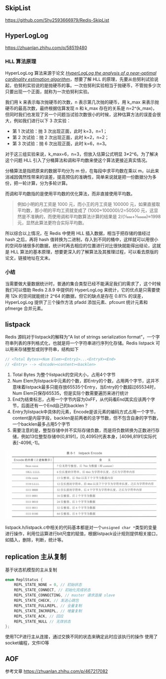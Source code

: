 ## SkipList
https://github.com/Shy2593666979/Redis-SkipList

## HyperLogLog
https://zhuanlan.zhihu.com/p/58519480



### HLL 算法原理

HyperLogLog 算法来源于论文 [*HyperLogLog the analysis of a near-optimal cardinality estimation algorithm*](http://algo.inria.fr/flajolet/Publications/FlFuGaMe07.pdf)，想要了解 HLL 的原理，先要从伯努利试验说起，伯努利实验说的是抛硬币的事。一次伯努利实验相当于抛硬币，不管抛多少次只要出现一个正面，就称为一次伯努利实验。

我们用 k 来表示每次抛硬币的次数，n 表示第几次抛的硬币，用 k_max 来表示抛硬币的最高次数，最终根据估算发现 n 和 k_max 存在的关系是 n=2^(k_max)，但同时我们也发现了另一个问题当试验次数很小的时候，这种估算方法的误差会很大，例如我们进行以下 3 次实验：

- 第 1 次试验：抛 3 次出现正面，此时 k=3，n=1；
- 第 2 次试验：抛 2 次出现正面，此时 k=2，n=2；
- 第 3 次试验：抛 6 次出现正面，此时 k=6，n=3。

对于这三组实验来说，k_max=6，n=3，但放入估算公式明显 3≠2^6。为了解决这个问题 HLL 引入了分桶算法和调和平均数来使这个算法更接近真实情况。

分桶算法是指把原来的数据平均分为 m 份，在每段中求平均数在乘以 m，以此来消减因偶然性带来的误差，提高预估的准确性，简单来说就是把一份数据分为多份，把一轮计算，分为多轮计算。

而调和平均数指的是使用平均数的优化算法，而非直接使用平均数。

> 例如小明的月工资是 1000 元，而小王的月工资是 100000 元，如果直接取平均数，那小明的平均工资就变成了 (1000+100000)/2=50500‬ 元，这显然是不准确的，而使用调和平均数算法计算的结果是 2/(1⁄1000+1⁄100000)≈1998 元，显然此算法更符合实际平均数。

所以综合以上情况，在 Redis 中使用 HLL 插入数据，相当于把存储的值经过 hash 之后，再将 hash 值转换为二进制，存入到不同的桶中，这样就可以用很小的空间存储很多的数据，统计时再去相应的位置进行对比很快就能得出结论，这就是 HLL 算法的基本原理，想要更深入的了解算法及其推理过程，可以看去原版的论文，链接地址在文末。

### 小结

当需要做大量数据统计时，普通的集合类型已经不能满足我们的需求了，这个时候我们可以借助 Redis 2.8.9 中提供的 HyperLogLog 来统计，它的优点是只需要使用 12k 的空间就能统计 2^64 的数据，但它的缺点是存在 0.81% 的误差，HyperLogLog 提供了三个操作方法 pfadd 添加元素、pfcount 统计元素和 pfmerge 合并元素。



## listpack

Redis 源码对于listpack的解释为“A list of strings serialization format”，一个字符串列表的序列格式化，也就是将一个字符串进行序列化存储。Redis listpack 可以用来存储整型或则字符串，结构如下

```cpp
// <Total Bytes><Num Elem><Entry1>...<EntryX><End>
// <Entry> --> <Encode><content><backlen>
```

1. Total Bytes 为整个listpack的空间大小，占用4个字节
2. Num Elem为listpack中元素的个数，即Entry的个数，占用两个字节，这并不意味着listpack最多只能存放65535个Entry，当Entry的个数超过65534时，Num Elem只保存65535，但是实际个数需要遍历来进行统计
3. End为结束标志，占用一个字节内容为0xFF，从代码看End其实应该两个字节，后面还有一个End自己的backlen？
4. Entry为listpack中具体的元素，Encode是该元素的编码方式占用一个字节，content是内容字段，backlen是前两者的总字节数，但不包含自身的字节数，一个backlen最多占用5个字节
5. 需要注意的是，整型存储中并不实际存储负数，而是将负数转换为正数进行存储，例如13位整型存储中[0,8191]，[0,4095]代表本身，[4096,8191]实际代表[-4096,-1]。

<img src="./pic/listpack_encode.png" />

listpack.h/listpack.c中相关的代码基本都是对一个`unsigned char *`类型的变量进行操作，利用位运算进行bit尺度的赋值，根据listpack设计规则提供相关接口，如插入，删除，判断，统计等。


## replication 主从复制
基于状态机模型的主从复制

```cpp
enum ReplStatus {
    REPL_STATE_NONE = 0, // 初始状态
    REPL_STATE_CONNECT, // 初始化完成状态
    REPL_STATE_CONNECTING, // master 请求连接 slave
    REPL_STATE_CHECK, // 发送心跳包
    REPL_STATE_FULLREPL, // 全量复制
    REPL_STATE_INCRREPL, // 增量复制
    REPL_STATE_ACK, // 回应
    REPL_STATE_NULL // 无效状态
};
```
使用TCP进行主从连接，通过交换不同的状态来确定此时应该执行的操作
使用了socket编程，文件IO等

## AOF
参考文章 https://zhuanlan.zhihu.com/p/467217082